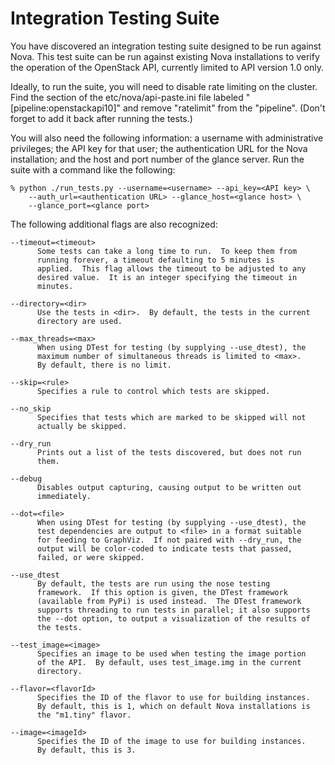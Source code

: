 Integration Testing Suite
=========================

You have discovered an integration testing suite designed to be run against Nova.
This test suite can be run against existing Nova installations to verify the
operation of the OpenStack API, currently limited to API version 1.0 only.

Ideally, to run the suite, you will need to disable rate limiting on the
cluster.  Find the section of the etc/nova/api-paste.ini file labeled
"[pipeline:openstackapi10]" and remove "ratelimit" from the
"pipeline".  (Don't forget to add it back after running the tests.)

You will also need the following information: a username with
administrative privileges; the API key for that user; the
authentication URL for the Nova installation; and the host and port
number of the glance server.  Run the suite with a command like the
following:


    % python ./run_tests.py --username=<username> --api_key=<API key> \
        --auth_url=<authentication URL> --glance_host=<glance host> \
        --glance_port=<glance port>

The following additional flags are also recognized:

    --timeout=<timeout>
          Some tests can take a long time to run.  To keep them from
          running forever, a timeout defaulting to 5 minutes is
          applied.  This flag allows the timeout to be adjusted to any
          desired value.  It is an integer specifying the timeout in
          minutes.
  
    --directory=<dir>
          Use the tests in <dir>.  By default, the tests in the current
          directory are used.
  
    --max_threads=<max>
          When using DTest for testing (by supplying --use_dtest), the
          maximum number of simultaneous threads is limited to <max>.
          By default, there is no limit.
  
    --skip=<rule>
          Specifies a rule to control which tests are skipped.
  
    --no_skip
          Specifies that tests which are marked to be skipped will not
          actually be skipped.
  
    --dry_run
          Prints out a list of the tests discovered, but does not run
          them.
  
    --debug
          Disables output capturing, causing output to be written out
          immediately.
  
    --dot=<file>
          When using DTest for testing (by supplying --use_dtest), the
          test dependencies are output to <file> in a format suitable
          for feeding to GraphViz.  If not paired with --dry_run, the
          output will be color-coded to indicate tests that passed,
          failed, or were skipped.
  
    --use_dtest
          By default, the tests are run using the nose testing
          framework.  If this option is given, the DTest framework
          (available from PyPi) is used instead.  The DTest framework
          supports threading to run tests in parallel; it also supports
          the --dot option, to output a visualization of the results of
          the tests.
  
    --test_image=<image>
          Specifies an image to be used when testing the image portion
          of the API.  By default, uses test_image.img in the current
          directory.
  
    --flavor=<flavorId>
          Specifies the ID of the flavor to use for building instances.
          By default, this is 1, which on default Nova installations is
          the "m1.tiny" flavor.
  
    --image=<imageId>
          Specifies the ID of the image to use for building instances.
          By default, this is 3.
